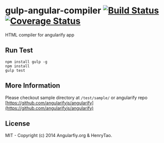 gulp-angular-compiler [![Build Status](https://travis-ci.org/angularifyjs/gulp-angular-compiler.svg?branch=master)](https://travis-ci.org/angularifyjs/gulp-angular-compiler) [![Coverage Status](https://img.shields.io/coveralls/angularifyjs/gulp-angular-compiler.svg)](https://coveralls.io/r/angularifyjs/gulp-angular-compiler?branch=master)
=====================

HTML compiler for angularify app

Run Test
---------

```
npm install gulp -g
npm install
gulp test
```

More Information
---------

Please checkout sample directory at `/test/sample/` or angularify repo [https://github.com/angularifyjs/angularify](https://github.com/angularifyjs/angularify)

License
-------------
MIT - Copyright (c) 2014 Angularfiy.org & HenryTao.
